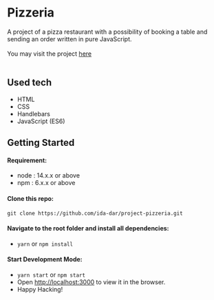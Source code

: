 # Pizzeria

A project of a pizza restaurant with a possibility of booking a table and sending an order written in pure JavaScript.
<br><br>
You may visit the project [here](https://arcane-beach-63933.herokuapp.com/)
<br><br>

## Used tech
* HTML
* CSS
* Handlebars
* JavaScript (ES6)

## Getting Started

#### Requirement:
- node : 14.x.x or above
- npm : 6.x.x or above

#### Clone this repo:
`git clone https://github.com/ida-dar/project-pizzeria.git`

#### Navigate to the root folder and install all dependencies:

- `yarn` or `npm install`

#### Start Development Mode:

- `yarn start` or `npm start`
- Open [http://localhost:3000](http://localhost:3000) to view it in the browser.
- Happy Hacking!
